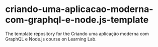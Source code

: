 # criando-uma-aplicacao-moderna-com-graphql-e-node.js-template
The template repository for the Criando uma aplicação moderna com GraphQL e Node.js course on Learning Lab.
